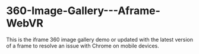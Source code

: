 # 360-Image-Gallery---Aframe-WebVR
This is the iframe 360 image gallery demo or updated with the latest version of a frame to resolve an issue with Chrome on mobile devices.
